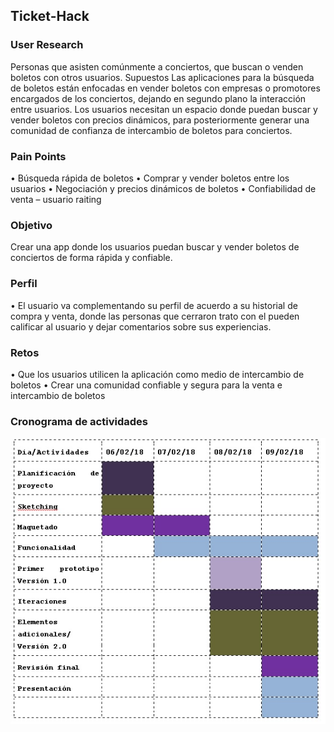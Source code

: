 ## Ticket-Hack

### User Research
Personas que asisten comúnmente a conciertos, que buscan o venden boletos con otros usuarios.
Supuestos
Las aplicaciones para la búsqueda de boletos están enfocadas en vender boletos con empresas o promotores encargados de los conciertos, dejando en segundo plano la interacción entre usuarios.
Los usuarios necesitan un espacio donde puedan buscar y vender boletos con precios dinámicos, para posteriormente generar una comunidad de confianza de intercambio de boletos para conciertos.

### Pain Points
•	Búsqueda rápida de boletos
•	Comprar y vender boletos entre los usuarios
•	Negociación y precios dinámicos de boletos
•	Confiabilidad de venta – usuario raiting

### Objetivo
Crear una app donde los usuarios puedan buscar y vender boletos de conciertos de forma rápida y confiable.

### Perfil
•	El usuario va complementando su perfil de acuerdo a su historial de compra y venta, donde las personas que cerraron trato con el pueden calificar al usuario y dejar comentarios sobre sus experiencias.

### Retos
•	Que los usuarios utilicen la aplicación como medio de intercambio de boletos
•	Crear una comunidad confiable y segura para la venta e intercambio de boletos

### Cronograma de actividades

![Cronograma](images/Cronograma.jpg)
